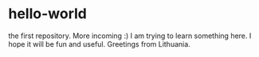 # hello-world
the first repository. More incoming :)
I am trying to learn something here. I hope it will be fun and useful. Greetings from Lithuania.
